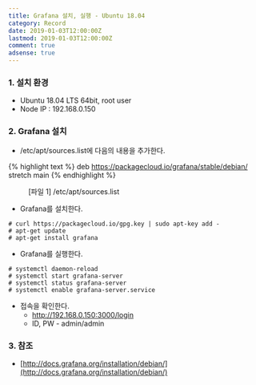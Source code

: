 ```yaml
---
title: Grafana 설치, 실행 - Ubuntu 18.04
category: Record
date: 2019-01-03T12:00:00Z
lastmod: 2019-01-03T12:00:00Z
comment: true
adsense: true
---
```


### 1. 설치 환경

* Ubuntu 18.04 LTS 64bit, root user
* Node IP : 192.168.0.150

### 2. Grafana 설치

* /etc/apt/sources.list에 다음의 내용을 추가한다.

{% highlight text %}
deb https://packagecloud.io/grafana/stable/debian/ stretch main
{% endhighlight %}
<figure>
<figcaption class="caption">[파일 1] /etc/apt/sources.list</figcaption>
</figure>

* Grafana를 설치한다.

~~~
# curl https://packagecloud.io/gpg.key | sudo apt-key add -
# apt-get update
# apt-get install grafana
~~~

* Grafana를 실행한다.

~~~
# systemctl daemon-reload
# systemctl start grafana-server
# systemctl status grafana-server
# systemctl enable grafana-server.service
~~~

* 접속을 확인한다.
  * http://192.168.0.150:3000/login
  * ID, PW - admin/admin

### 3. 참조

* [http://docs.grafana.org/installation/debian/](http://docs.grafana.org/installation/debian/)
